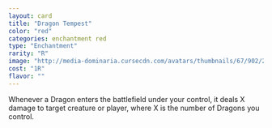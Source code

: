 ```yaml
---
layout: card
title: "Dragon Tempest"
color: "red"
categories: enchantment red
type: "Enchantment"
rarity: "R"
image: "http://media-dominaria.cursecdn.com/avatars/thumbnails/67/902/200/283/635608913317976503.png"
cost: "1R"
flavor: ""
---
```


Whenever a Dragon enters the battlefield under your control, it deals X damage to target creature or player, where X is the number of Dragons you control.
